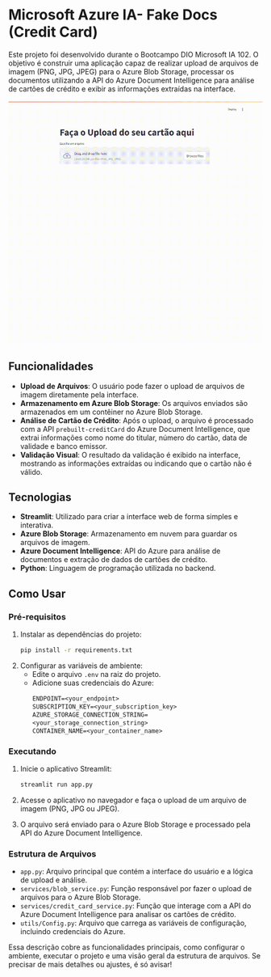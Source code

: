 #  Microsoft Azure IA- Fake Docs (Credit Card)

Este projeto foi desenvolvido durante o Bootcampo DIO Microsoft IA 102. O objetivo é construir uma aplicação capaz de realizar upload de arquivos de imagem (PNG, JPG, JPEG) para o Azure Blob Storage, processar os documentos utilizando a API do Azure Document Intelligence para análise de cartões de crédito e exibir as informações extraídas na interface.

<img src="/assets/animated.gif">

## Funcionalidades

- **Upload de Arquivos**: O usuário pode fazer o upload de arquivos de imagem diretamente pela interface.
- **Armazenamento em Azure Blob Storage**: Os arquivos enviados são armazenados em um contêiner no Azure Blob Storage.
- **Análise de Cartão de Crédito**: Após o upload, o arquivo é processado com a API `prebuilt-creditCard` do Azure Document Intelligence, que extrai informações como nome do titular, número do cartão, data de validade e banco emissor.
- **Validação Visual**: O resultado da validação é exibido na interface, mostrando as informações extraídas ou indicando que o cartão não é válido.

## Tecnologias

- **Streamlit**: Utilizado para criar a interface web de forma simples e interativa.
- **Azure Blob Storage**: Armazenamento em nuvem para guardar os arquivos de imagem.
- **Azure Document Intelligence**: API do Azure para análise de documentos e extração de dados de cartões de crédito.
- **Python**: Linguagem de programação utilizada no backend.

## Como Usar

### Pré-requisitos

1. Instalar as dependências do projeto:
   ```bash
   pip install -r requirements.txt

2. Configurar as variáveis de ambiente:
   - Edite o arquivo `.env` na raiz do projeto.
   - Adicione suas credenciais do Azure:
     ```
     ENDPOINT=<your_endpoint>
     SUBSCRIPTION_KEY=<your_subscription_key>
     AZURE_STORAGE_CONNECTION_STRING=<your_storage_connection_string>
     CONTAINER_NAME=<your_container_name>
     ```

### Executando

1. Inicie o aplicativo Streamlit:
   ```bash
   streamlit run app.py
   ```

2. Acesse o aplicativo no navegador e faça o upload de um arquivo de imagem (PNG, JPG ou JPEG).
3. O arquivo será enviado para o Azure Blob Storage e processado pela API do Azure Document Intelligence.

### Estrutura de Arquivos

- `app.py`: Arquivo principal que contém a interface do usuário e a lógica de upload e análise.
- `services/blob_service.py`: Função responsável por fazer o upload de arquivos para o Azure Blob Storage.
- `services/credit_card_service.py`: Função que interage com a API do Azure Document Intelligence para analisar os cartões de crédito.
- `utils/Config.py`: Arquivo que carrega as variáveis de configuração, incluindo credenciais do Azure.

Essa descrição cobre as funcionalidades principais, como configurar o ambiente, executar o projeto e uma visão geral da estrutura de arquivos. Se precisar de mais detalhes ou ajustes, é só avisar!
